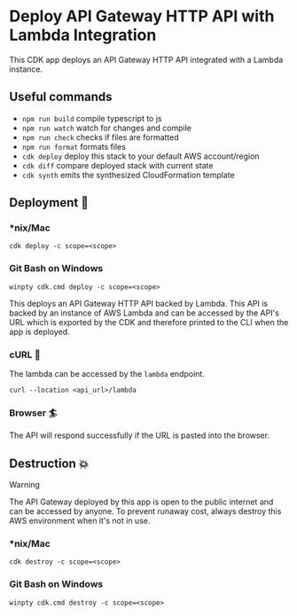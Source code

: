 # Deploy API Gateway HTTP API with Lambda Integration

This CDK app deploys an API Gateway HTTP API integrated with a Lambda instance.

## Useful commands

- `npm run build` compile typescript to js
- `npm run watch` watch for changes and compile
- `npm run check` checks if files are formatted
- `npm run format` formats files
- `cdk deploy` deploy this stack to your default AWS account/region
- `cdk diff` compare deployed stack with current state
- `cdk synth` emits the synthesized CloudFormation template

## Deployment :rocket:

### \*nix/Mac

```console
cdk deploy -c scope=<scope>
```

### Git Bash on Windows

```console
winpty cdk.cmd deploy -c scope=<scope>
```

This deploys an API Gateway HTTP API backed by Lambda. This API is backed by an instance of AWS Lambda and can be accessed by the API's URL which is exported by the CDK and therefore printed to the CLI when the app is deployed.

### cURL :curling_stone:

The lambda can be accessed by the `lambda` endpoint.

```console
curl --location <api_url>/lambda
```

### Browser :surfer:

The API will respond successfully if the URL is pasted into the browser.

## Destruction :boom:

> [!WARNING]
> The API Gateway deployed by this app is open to the public internet and can be accessed by anyone. To prevent runaway cost, always destroy this AWS environment when it's not in use.

### \*nix/Mac

```console
cdk destroy -c scope=<scope>
```

### Git Bash on Windows

```console
winpty cdk.cmd destroy -c scope=<scope>
```
